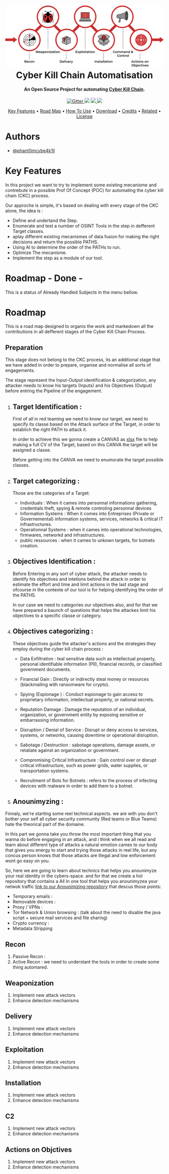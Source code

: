 <h1 align="center">
  <br>
  <a href="https://github.com/phant0mcybe4k1ll/auto_cyber_kill_chain"><img src="https://github.com/phant0mcybe4k1ll/auto_cyber_kill_chain/blob/main/ressources/images/cyber_kill_chain.png" alt="Cyber Kill Chain" ></a>
  <br>
  Cyber Kill Chain Automatisation
  <br>
</h1>

<h4 align="center">An Open Source Project for automating  <a href="https://www.crowdstrike.com/en-us/cybersecurity-101/cyberattacks/cyber-kill-chain/" target="_blank">Cyber Kill Chain</a>.</h4>

<p align="center">
  <a href="https://badge.fury.io/js/electron-markdownify">
    <img src="https://badge.fury.io/js/electron-markdownify.svg"
         alt="Gitter">
  </a>
  <a href="https://gitter.im/amitmerchant1990/electron-markdownify"><img src="https://badges.gitter.im/amitmerchant1990/electron-markdownify.svg"></a>
  <a href="https://saythanks.io/to/bullredeyes@gmail.com">
      <img src="https://img.shields.io/badge/SayThanks.io-%E2%98%BC-1EAEDB.svg">
  </a>
  <a href="https://www.paypal.me/AmitMerchant">
    <img src="https://img.shields.io/badge/$-donate-ff69b4.svg?maxAge=2592000&amp;style=flat">
  </a>
</p>

<p align="center">
  <a href="#key-features">Key Features</a> •
  <a href="#key-features">Road Map</a> •
  <a href="#how-to-use">How To Use</a> •
  <a href="#download">Download</a> •
  <a href="#credits">Credits</a> •
  <a href="#related">Related</a> •
  <a href="#license">License</a>
</p>

# Authors

- [@phant0mcybe4k1ll](https://github.com/phant0mcybe4k1ll)


# Key Features

In this project we want to try to implement some existing mecanisme and contrebute in a possible Prof Of Concept (POC) for automating the cyber kill chain (CKC) process. 

Our approche is simple, it's based on dealing with every stage of the CKC  alone, the idea is :
  - Define and undertand the Step.
  - Enumerate and test a number of OSINT Tools in the step in defferent Target classes.
  - aplay different existing mecanismes of data fusion for making the right decisions and return the possible PATHS.
  - Using AI to determine the order of the PATHs to run.
  - Optimize The mecanisme.
  - Implement the step as a module of our tool. 

# Roadmap - Done -
This is a status of Already Handled Subjects in the menu bellow.

# Roadmap

This is a road map designed to organis the work and markedown all the contributions in all defferent stages of the Cyber Kill Chain Process.

## Preparation
This stage does not belong to the CKC process, its an additional stage that we have added in order to prepare, organise and normalise all sorts of engagements.

The stage represent the Input-Output identification & categorization, any attacker needs to know his targets (Inputs) and his Objectives (Output) before entring the Pipeline of the engagement.
1. ## Target Identification :
     First of all in red teaming we need to know our target, we need to specify its classe based on the Attack surface of the Target, in order to establich the right PATH to attack it.

     In order to achieve this we gonna create a CANVAS as [xlsx](/ressources/canvas/target_identification.xlsx) file to help making a full CV of the Target, based on this CANVA the target will be assigned a classe.

     Before getting into the CANVA we need to enumorate the target possible classes.
2. ## Target categorizing :
    Those are the categories of a Target:

    - Individuals : When it cames into personnal informations gathering, credentials theft, spying & remote controling personnal devices
    - Information Systems : When it comes into Entreprises (Private or Governemental) information systems, services, networks & critical IT infrastructures.
    - Operationnal Systems : when it cames into operational technologies, firmwares, networkd and infrastructures.
    - public ressources : when it cames to unkown targets, for botnets creation.

3. ## Objectives Identification :
    Before Entering in any sort of cyber attack, the attacker needs to identify his objectives and intetions behind the attack in order to estimate the effort and time and limit actions in the last stage and ofcourse in the contexte of our tool is for helping identifying the order of the PATHS. 

    In our case we need to categories our objectives also, and for that we have prepared a baunch of questions that helps the attackes limit his objectives to a specific classe or category. 

4. ## Objectives categorizing :
    These objectives guide the attacker's actions and the strategies they employ during the cyber kill chain process : 

    - Data Exfiltration : teal sensitive data such as intellectual property, personal identifiable information (PII), financial records, or classified government documents.

    - Financial Gain : Directly or indirectly steal money or resources (blackmailing with ransomware for crypto).

    - Spying (Espionage ) : Conduct espionage to gain access to proprietary information, intellectual property, or national secrets.  

    - Reputation Damage : Damage the reputation of an individual, organization, or government entity by exposing sensitive or embarrassing information.

    - Disruption / Denial of Service : Disrupt or deny access to services, systems, or networks, causing downtime or operational disruption.

    - Sabotage / Destruction : sabotage operations, damage assets, or retaliate against an organization or government.

    - Compromising Critical Infrastructure : Gain control over or disrupt critical infrastructure, such as power grids, water supplies, or transportation systems.

    - Recruitment of Bots for Botnets : refers to the process of infecting devices with malware in order to add them to a botnet.


5. ## Anounimyzing : 
  Finnaly, we're starting some reel technical aspects. we are with you don't bother your self all cyber security community (Red teams or Blue Teams) hate the theorical part of the domaine.

  In this part we gonna take you throw the most important thing that you wanna do before engaging in an attack, and i think when we all read and learn about different type of attacks a natural emotion cames to our body that gives you energy to start and trying those attacks in reel life, but any concus person knows that those attacks are illegal and low enforcement wont go easy on you.

  So, here we are going to learn about technics that helps you anounimyze your real identity in the cybers-space. and for that we create a hol repository that contains a All In one tool that helps you anounimyzea your netwok traffic [link to our Anounimizing repository]() that descus those points:

  - Temporary emails :
  - Removable devices :
  - Proxy / VPNs :
  - Tor Network & Union browsing : (talk about the need to disable the java script + secure mail services and file sharing) 
  - Crypto currency :
  - Metadata Stripping

## Recon
  1. Passive Recon :
  2. Active Recon :
  we need to understant the tools in order to create some thing automared. 

## Weaponization
1. Implement new attack vectors
2. Enhance detection mechanisms

## Delivery
1. Implement new attack vectors
2. Enhance detection mechanisms

## Exploitation
1. Implement new attack vectors
2. Enhance detection mechanisms

## Installation
1. Implement new attack vectors
2. Enhance detection mechanisms

## C2
1. Implement new attack vectors
2. Enhance detection mechanisms

## Actions on Objctives
1. Implement new attack vectors
2. Enhance detection mechanisms
